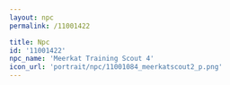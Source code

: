 ```yaml
---
layout: npc
permalink: /11001422

title: Npc
id: '11001422'
npc_name: 'Meerkat Training Scout 4'
icon_url: 'portrait/npc/11001084_meerkatscout2_p.png'
---
```

